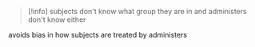 > [!info] subjects don't know what group they are in and administers don't know either

avoids bias in how subjects are treated by administers 